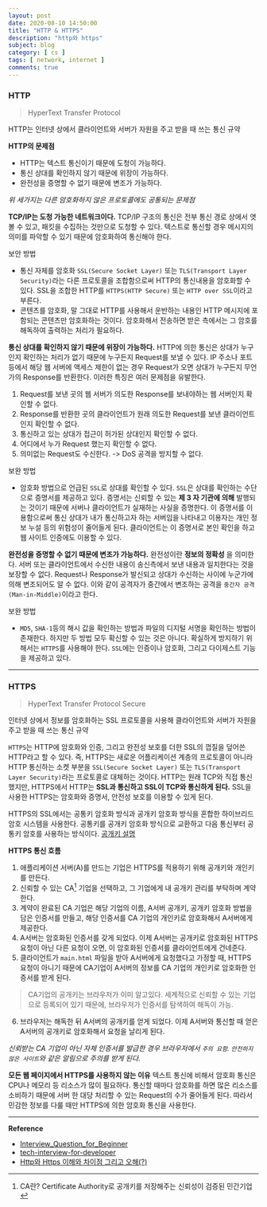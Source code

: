 ```yaml
---
layout: post
date: 2020-08-10 14:50:00
title: "HTTP & HTTPS"
description: "http와 https"
subject: blog
category: [ cs ]
tags: [ network, internet ]
comments: true
---
```


### HTTP
> HyperText Transfer Protocol

HTTP는 인터넷 상에서 클라이언트와 서버가 자원을 주고 받을 때 쓰는 통신 규약

**HTTP의 문제점**

+ HTTP는 텍스트 통신이기 때문에 도청이 가능하다.
+ 통신 상대를 확인하지 않기 때문에 위장이 가능하다.
+ 완전성을 증명할 수 없기 때문에 변조가 가능하다.

*위 세가지는 다른 암호화하지 않은 프로토콜에도 공통되는 문제점*

**TCP/IP는 도청 가능한 네트워크이다.**
TCP/IP 구조의 통신은 전부 통신 경로 상에서 엿볼 수 있고, 패킷을 수집하는 것만으로 도청할 수 있다. 텍스트로 통신할 경우 메시지의 의미를 파악할 수 있기 때문에 암호화하여 통신해야 한다.

보안 방법
+ 통신 자체를 암호화 `SSL(Secure Socket Layer)` 또는 `TLS(Transport Layer Security)`라는 다른 프로토콜을 조합함으로써 HTTP의 통신내용을 암호화할 수 있다. SSL을 조합한 HTTP를 `HTTPS(HTTP Secure)` 또는 `HTTP over SSL`이라고 부른다.
+ 콘텐츠를 암호화, 말 그대로 HTTP를 사용해서 운반하는 내용인 HTTP 메시지에 포함되는 콘텐츠만 암호화하는 것이다. 암호화해서 전송하면 받은 측에서는 그 암호를 해독하여 출력하는 처리가 필요하다.

**통신 상대를 확인하지 않기 때문에 위장이 가능하다.**
HTTP에 의한 통신은 상대가 누구인지 확인하는 처리가 없기 때문에 누구든지 Request를 보낼 수 있다. IP 주소나 포트 등에서 해당 웹 서버에 액세스 제한이 없는 경우 Request가 오면 상대가 누구든지 무언가의 Response를 반환한다. 이러한 특징은 여러 문제점을 유발한다.
1. Request를 보낸 곳의 웹 서버가 의도한 Response를 보내야하는 웹 서버인지 확인할 수 없다.
2. Response를 반환한 곳의 클라이언트가 원래 의도한 Request를 보낸 클라이언트인지 확인할 수 없다.
3. 통신하고 있는 상대가 접근이 허가된 상대인지 확인할 수 없다.
4. 어디에서 누가 Request 했는지 확인할 수 없다.
5. 의미없는 Request도 수신한다. -> DoS 공격을 방지할 수 없다.

보완 방법
+ 암호화 방법으로 언급된 `SSL`로 상대를 확인할 수 있다. `SSL`은 상대를 확인하는 수단으로 증명서를 제공하고 있다. 증명서는 신뢰할 수 있는 **제 3 자 기관에 의해** 발행되는 것이기 때문에 서버나 클라이언트가 실재하는 사실을 증명한다. 이 증명서를 이용함으로써 통신 상대가 내가 통신하고자 하는 서버임을 나타내고 이용자는 개인 정보 누설 등의 위험성이 줄어들게 된다. 클라이언트는 이 증명서로 본인 확인을 하고 웹 사이트 인증에도 이용할 수 있다.

**완전성을 증명할 수 없기 때문에 변조가 가능하다.**
완전성이란 **정보의 정확성** 을 의미한다. 서버 또는 클라이언트에서 수신한 내용이 송신측에서 보낸 내용과 일치한다는 것을 보장할 수 없다. Request나 Response가 발신되고 상대가 수신하는 사이에 누군가에 의해 변조되어도 알 수 없다. 이와 같이 공격자가 중간에서 변조하는 공격을 `중간자 공격(Man-in-Middle)`이라고 한다.

보완 방법
+ `MD5`, `SHA-1`등의 해시 값을 확인하는 방법과 파일의 디지털 서명을 확인하는 방법이 존재한다. 하지만 두 방법 모두 확신할 수 있는 것은 아니다. 확실하게 방지하기 위해서는 `HTTPS`를 사용해야 한다. `SSL`에는 인증이나 암호화, 그리고 다이제스트 기능을 제공하고 있다.

---

### HTTPS
> HyperText Transfer Protocol Secure

인터넷 상에서 정보를 암호화하는 SSL 프로토콜을 사용해 클라이언트와 서버가 자원을 주고 받을 때 쓰는 통신 규약

`HTTPS`는 HTTP에 암호화와 인증, 그리고 완전성 보호를 더한 SSL의 껍질을 덮어쓴 HTTP라고 할 수 있다. 즉, HTTPS는 새로운 어플리케이션 계층의 프로토콜이 아니라 HTTP 통신하는 소켓 부분을 `SSL(Secure Socket Layer)` 또는 `TLS(Transport Layer Security)`라는 프로토콜로 대체하는 것이다. HTTP는 원래 TCP와 직접 통신했지만, HTTPS에서 HTTP는 **SSL과 통신하고 SSL이 TCP와 통신하게 된다.** SSL을 사용한 HTTPS는 암호화와 증명서, 안전성 보호를 이용할 수 있게 된다.

HTTPS의 SSL에서는 공통키 암호화 방식과 공개키 암호화 방식을 혼합한 하이브리드 암호 시스템을 사용한다. 공통키를 공개키 암호화 방식으로 교환하고 다음 통신부터 공통키 암호를 사용하는 방식이다.
[공개키 설명](https://yadon079.github.io/developer/대칭키와_공개키)

**HTTPS 통신 흐름**
1. 애플리케이션 서버(A)를 만드는 기업은 HTTPS를 적용하기 위해 공개키와 개인키를 만든다.
2. 신뢰할 수 있는 CA[^CA] 기업을 선택하고, 그 기업에게 내 공개키 관리를 부탁하며 계약한다.
3. 계약이 완료된 CA 기업은 해당 기업의 이름, A서버 공개키, 공개키 암호화 방법을 담은 인증서를 만들고, 해당 인증서를 CA 기업의 개인키로 암호화해서 A서버에게 제공한다.
4. A서버는 암호화된 인증서를 갖게 되었다. 이제 A서버는 공개키로 암호화된 HTTPS 요청이 아닌 다른 요청이 오면, 이 암호화된 인증서를 클라이언트에게 건네준다.
5. 클라이언트가 `main.html` 파일을 받아 A서버에게 요청했다고 가정할 때, HTTPS 요청이 아니기 때문에 CA기업이 A서버의 정보를 CA 기업의 개인키로 암호화한 인증서를 받게 된다.

> CA기업의 공개키는 브라우저가 이미 알고있다. 세계적으로 신뢰할 수 있는 기업으로 등록되어 있기 때문에, 브라우저가 인증서를 탐색하여 해독이 가능.

6. 브라우저는 해독한 뒤 A서버의 공개키를 얻게 되었다. 이제 A서버와 통신할 때 얻은 A서버의 공개키로 암호화해서 요청을 날리게 된다.

*신뢰받는 CA 기업이 아닌 자체 인증서를 발급한 경우 브라우저에서 `주의 요함`. `안전하지 않은 사이트`와 같은 알림으로 주의를 받게 된다.*

**모든 웹 페이지에서 HTTPS를 사용하지 않는 이유**
텍스트 통신에 비해서 암호화 통신은 CPU나 메모리 등 리소스가 많이 필요하다. 통신할 때마다 암호화를 하면 많은 리소스를 소비하기 때문에 서버 한 대당 처리할 수 있는 Request의 수가 줄어들게 된다. 따라서 민감한 정보를 다룰 때만 HTTPS에 의한 암호화 통신을 사용한다.

---
**Reference**
+ [Interview_Question_for_Beginner](https://github.com/JaeYeopHan/Interview_Question_for_Beginner)
+ [tech-interview-for-developer](https://github.com/gyoogle/tech-interview-for-developer)
+ [Http와 Https 이해와 차이점 그리고 오해(?)](https://jeong-pro.tistory.com/89)


[^CA]:CA란? Certificate Authority로 공개키를 저장해주는 신뢰성이 검증된 민간기업
